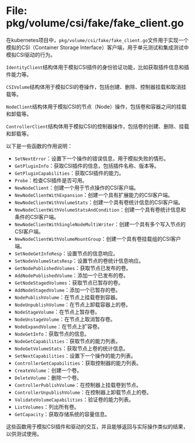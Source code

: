 # File: pkg/volume/csi/fake/fake_client.go

在kubernetes项目中，`pkg/volume/csi/fake/fake_client.go`文件用于实现一个模拟的CSI（Container Storage Interface）客户端，用于单元测试和集成测试中模拟CSI驱动的行为。

`IdentityClient`结构体用于模拟CSI插件的身份验证功能，比如获取插件信息和插件能力等。

`CSIVolume`结构体用于模拟CSI的卷操作，包括创建、删除、控制器挂载和取消挂载等。

`NodeClient`结构体用于模拟CSI的节点（Node）操作，包括卷和容器之间的挂载和卸载等。

`ControllerClient`结构体用于模拟CSI的控制器操作，包括卷的创建、删除、挂载和卸载等。

以下是一些函数的作用说明：

- `SetNextError`：设置下一个操作的错误信息，用于模拟失败的情形。
- `GetPluginInfo`：获取CSI插件的信息，包括插件名称、版本等。
- `GetPluginCapabilities`：获取CSI插件的能力。
- `Probe`：检查CSI插件是否可用。
- `NewNodeClient`：创建一个用于节点操作的CSI客户端。
- `NewNodeClientWithExpansion`：创建一个具有扩展能力的CSI客户端。
- `NewNodeClientWithVolumeStats`：创建一个具有卷统计信息的CSI客户端。
- `NewNodeClientWithVolumeStatsAndCondition`：创建一个具有卷统计信息和条件的CSI客户端。
- `NewNodeClientWithSingleNodeMultiWriter`：创建一个具有多个写入节点的CSI客户端。
- `NewNodeClientWithVolumeMountGroup`：创建一个具有卷挂载组的CSI客户端。
- `SetNodeGetInfoResp`：设置节点的信息响应。
- `SetNodeVolumeStatsResp`：设置节点的卷统计信息响应。
- `GetNodePublishedVolumes`：获取节点已发布的卷。
- `AddNodePublishedVolume`：添加一个已发布的卷。
- `GetNodeStagedVolumes`：获取节点已暂存的卷。
- `AddNodeStagedVolume`：添加一个已暂存的卷。
- `NodePublishVolume`：在节点上挂载卷到容器。
- `NodeUnpublishVolume`：在节点上卸载容器上的卷。
- `NodeStageVolume`：在节点上暂存卷。
- `NodeUnstageVolume`：在节点上取消暂存卷。
- `NodeExpandVolume`：在节点上扩容卷。
- `NodeGetInfo`：获取节点的信息。
- `NodeGetCapabilities`：获取节点的能力列表。
- `NodeGetVolumeStats`：获取节点上卷的统计信息。
- `SetNextCapabilities`：设置下一个操作的能力列表。
- `ControllerGetCapabilities`：获取控制器的能力列表。
- `CreateVolume`：创建一个卷。
- `DeleteVolume`：删除一个卷。
- `ControllerPublishVolume`：在控制器上挂载卷到节点。
- `ControllerUnpublishVolume`：在控制器上卸载节点上的卷。
- `ValidateVolumeCapabilities`：验证卷的能力列表。
- `ListVolumes`：列出所有卷。
- `GetCapacity`：获取存储系统的容量信息。

这些函数用于模拟CSI插件和驱动的交互，并且能够返回与实际操作类似的结果，以供测试使用。

